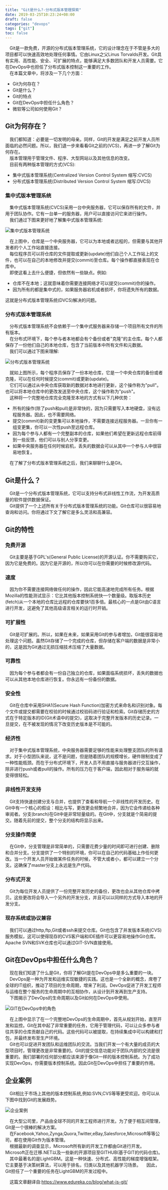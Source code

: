 ```yaml
---
title: "Git是什么?-分布式版本管理探索"
date: 2019-03-25T10:23:24+08:00
draft: false
categories: "devops"
tags: ["git"]
toc: false
---
```

&emsp;Git是一款免费，开源的分布式版本管理系统，它的设计理念在于不管是多大的项目都可以快速高效地处理任何事情。它由Linux之父Linus Torvalds开发。Git具有实用、高性能、安全、可扩展的特点，能够满足大多数团队和开发人员需要。它在DevOps中也担任了分布式版本控制这一重要的工作。  
&emsp;在本篇文章中，将涉及一下几个方面：

- Git为何存在？
- Git是什么？
- Git的特点
- Git在DevOps中担任什么角色？
- 微软等公司如何使用Git？

## Git为何存在？
&emsp;我们都知道：必要是一切发明的母亲。同样，Git的开发是满足之前开发人员所面临的必然问题。所以，我们退一步来看看Git之前的(VCS)，再进一步了解Git为何存在。  
&emsp;版本管理用于管理文件、程序、大型网站以及其他信息的改变。   
&emsp;目前有两种版本管理的方式(VCS):

- 集中式版本管理系统(Centralized Version Control System 缩写:CVCS)
- 分布式版本管理系统(Distributed Version Control System 缩写:DVCS)

### 集中式版本管理系统
&emsp;集中式版本管理系统(CVCS)采用一台中央服务器，它可以保存所有的文件，并用于团队协作。它有一台单一的服务器，用户可以直接访问它来进行操作。  
&emsp;我们通过下图来更好地了解集中式版本管理系统:

 ![集中式版本管理系统](../images/devops/集中式版本管理系统.png)

&emsp;在上图中，仓库是一个中央服务器，它可以为本地或者远程的，但需要与其他开发者的个人工作站直接连接。     
&emsp;每位程序员可以将仓库的文件提取或更新(update)他们自己个人工作站上的文件，也可以在自己的本地修改并提交(commit)至仓库。每个操作都直接表现在仓库中。  
&emsp;即使这看上去什么便捷，但依然有一些缺点。例如:

- 仓库不在本地；这就意味着你需要连接网络才可以提交(commit)你的操作。
- 因为所有的都是集中式的，如果服务器宕机或者损坏，你将遗失所有的数据。

这就是分布式版本管理系统(DVCS)解决的问题。

### 分布式版本管理系统
&emsp;分布式版本管理系统不会依赖于一个集中式服务器来存储一个项目所有文件的所有版本。  
&emsp;在分布式环境下，每个参与者本地都会有个备份或者"克隆"的主仓库。每个人都保存了一份他们自己的本地仓库，包含了当前版本中所有文件和元数据。  
&emsp;我们可以通过下图来理解:

 ![分布式版本管理系统](../images/devops/分布式版本管理系统.jpg)

&emsp;就如上图所示，每个程序员保存了一份本地仓库，它是一个中央仓库的备份或者克隆，可以在任何时候提交(commit)或更新(update)。  
&emsp;它们可以通过从中央仓库获取新的数据对本地进行更新，这个操作称为"pull"。也可以将本地仓库中的更改发送至中央仓库，这个操作称为"push"。  
&emsp;这种将一个完整地仓库完全克隆至本地的方式有以下几种优势：

- 所有的操作(除了push和pull)是非常快的，因为只需要写入本地硬盘，没有远程服务器。因此，也不需要网络。
- 提交(commit)新的变更集可以本地操作，不需要连接远程服务器。一旦你有一组变更集，你可以一次性push至远程仓库。
- 因为每个参与人都有一个完整副本的仓库，如果他们希望在更新远程仓库前得到一些反馈，他们可以与别人分享变更。
- 如果中央服务器在任何时候宕机，丢失的数据会可以从其中一个参与人中很容易地恢复。

&emsp;在了解了分布式版本管理系统之后，我们来聊聊什么是Git。

## Git是什么？
&emsp;Git是一个分布式版本管理系统，它可以支持分布式非线性工作流，为开发高质量的软件提供数据保证。  
&emsp;Git提供了一个上述所有关于分布式版本管理系统的功能。Git仓库可以很容易地查询和访问。你将通过下文了解它是多么灵活和高兼容。

## Git的特性
### 免费开源
&emsp;Git主要是基于GPL's(General Public License)的开源认证。你不需要购买它，因为它是免费的。因为它是开源的，所以你可以在你需要的时候修改源代码。
### 速度
&emsp;因为你不需要连接网络做任何的操作，因此它能高速地完成所有任务。根据Mozilla的性能测试显示：它比其他版本控制系统快一个数量级。取版本历史(fetch)从一个本地的仓库比远程的仓库要快1百多倍。最核心的一点是Git由C语言进行开发，这避免了其他高级语言相关的运行时开销。
### 可扩展性
&emsp;Git是可扩展的。所以，如果在未来，如果采用Git的参与者增加，Git能很容易地处理这个问题。虽然Git存储了一个完成的仓库，但存储在客户端的数据是非常小的，这是因为Git通过无损压缩技术压缩了大量数据。
### 可靠性
&emsp;因为每个参与者都会有一份自己独立的仓库，如果面临系统损坏，丢失的数据也可以从其他本地仓库进行恢复。你永远有一份备份的数据。
### 安全性
&emsp;Git在仓库中采用SHA1(Secure Hash Function)加密方式来命名和识别对象。每个文件或提交都需要在校验的时候通过校验码进行验证和检索。Git存储历史的方式在于特定版本的ID(Git术语中的提交)，这取决于完整开发版本的历史记录。一旦提交，在不被发现的情况下改变历史版本是不可能的。
### 经济性
&emsp;对于集中式版本管理系统，中央服务器需要足够的性能来处理整支团队的所有请求。对于小型团队来说，这不是问题，但是随着团队的规模增长，硬件限制变成了一种性能瓶颈。而在于分布式环境下，开发人员不用直接与服务器进行交互操作，除非进行push或者pull的操作。所有的压力在于客户端，因此相对于服务端的就变得很轻松。
### 非线性开发支持
&emsp;Git支持快速创建分支与合并，也提供了查看和导航一个非线性的开发历史。在Git中有一个核心的假设：相比与写，更改更会频繁地合并，因为它会传递给各种审阅者。分支(branch)在Git中是非常轻量级的。在Git中，分支就是个简易的提交。随着先前的提交，整个分支的结构将显示出来。
### 分支操作简便
&emsp;在Git中，分支管理是非常简单的，只需要花费少量的时间即可进行创建、删除和合并分支。分支提供了一个特别的环境，你可以在自己的代码基础上作任何更改。当一个开发人员开始做某件任务的时候，不管大或者小，都可以建立一个分支。这确保了master分支上永远是生产代码。
### 分布式开发
&emsp;Git为每位开发人员提供了一份完整开发历史的备份，更改也会从其他仓库中拷贝。这些更改将会导入一个另外的开发分支，并且可以以同样的方式导入本地的开发分支。
### 现存系统或协议兼容
&emsp;我们可以通过http,ftp,Git或者ssh来提交仓库。Git也包含了并发版本系统(CVS)服务模拟，这可以使得现存的CVS客户端和IDE插件可以更容易地操作Git仓库。Apache SVN和SVK仓库也可以通过GIT-SVN直接使用。

## Git在DevOps中担任什么角色？
&emsp;现在我们知道了什么是Git，你将了解Git是在DevOps中是多么重要的一块。  
&emsp;DevOps是一种为开发和运维实现敏捷的实践。这也是一个全新的概念，席卷了全球的IT组织，推动了项目的生命周期，增来了利润。DevOps促进了开发工程师与运维在整个服务的生命周期中的互相协作，从设计到开发再到生产支持。  
&emsp;下图揭示了DevOps的生命周期以及Git如何在DevOps中使用。

 ![GIT在DevOps中的角色](../images/devops/Git-in-devops.jpg)

&emsp;在上图中显示了在一个完整地DevOps的生命周期中，首先从规划开始，直至开发和监控。Git在其中起了非常重要的任务，它用于管理代码，可以让众多参与者往共享的仓库贡献自己的代码。这些代码可以被提取，在持续集成中可以构建和打包，并最终发布至生产环境。  
&emsp;Git也可以促进开发团队和运维团队的交流。当我们开发一个有大量的成员的大型项目时，管理更改是非常重要的。Git的提交信息功能对于团队内部的交流是很重要的。我们部署的任何部分都应该来源于像Git一样的版本控制系统。为了成功实现DevOps，你需要版本控制系统。因此Git在DevOps中担任了重要的作用。

## 企业案例
&emsp;Git相比于市场上其他的版本控制系统,例如:SVN,CVS等等更受欢迎。你可以从下图中找到Git的发展趋势。

 ![企业案例](../images/devops/Git-Interest-By-Time-Graph-What-Is-Git-Edureka-1-e1478510696216.png)
 
&emsp;在大型公司里，产品由全球不同的开发工程师进行开发。为了便于相互间管理，Git是一个很棒的解决方案。   
&emsp;在Facebook,Yahoo,Zynga,Quora,Twitter,eBay,Salesforce,Microsoft等等公司，都在使用Git作为版本管理。  
&emsp;根据最新的调查显示，Microsoft所有新的开发工作都由Git进行开发。Microsoft正在迁移.NET以及一些新的开源项目至GITHUB(基于GIT的代码仓库)。  
&emsp;其中最著名的是LightGBM。这是一种快速、分布式、高性能的梯度增强框架。它主要基于决策树算法，可以用于排名，归类以及其他机器学习场景。
&emsp;因此，Git担任了一个重要的任务在LightGBM的开发过程中。

&emsp;这篇文章翻译自:https://www.edureka.co/blog/what-is-git/



